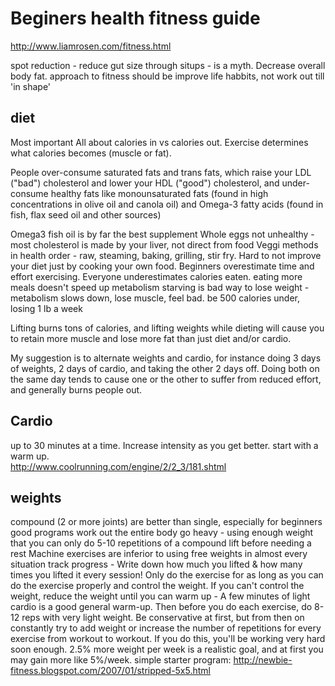 
# Beginers health fitness guide

http://www.liamrosen.com/fitness.html

spot reduction - reduce gut size through situps - is a myth.  Decrease overall body fat.
approach to fitness should be improve life habbits, not work out till 'in shape'

## diet 

Most important
All about calories in vs calories out.  Exercise determines what calories becomes (muscle or fat).

People over-consume saturated fats and trans fats, which raise your LDL ("bad") cholesterol and lower your HDL ("good") cholesterol, and under-consume healthy fats like monounsaturated fats (found in high concentrations in olive oil and canola oil) and Omega-3 fatty acids (found in fish, flax seed oil and other sources)

Omega3 fish oil is by far the best supplement
Whole eggs not unhealthy - most cholesterol is made by your liver, not direct from food
Veggi methods in health order - raw, steaming, baking, grilling, stir fry.
Hard to not improve your diet just by cooking your own food.
Beginners overestimate time and effort exercising.  Everyone underestimates calories eaten.
eating more meals doesn't speed up metabolism
starving is bad way to lose weight - metabolism slows down, lose muscle, feel bad.  be 500 calories under, losing 1 lb a week

Lifting burns tons of calories, and lifting weights while dieting will cause you to retain more muscle and lose more fat than just diet and/or cardio.

My suggestion is to alternate weights and cardio, for instance doing 3 days of weights, 2 days of cardio, and taking the other 2 days off. Doing both on the same day tends to cause one or the other to suffer from reduced effort, and generally burns people out.

## Cardio

up to 30 minutes at a time.  Increase intensity as you get better.  start with a warm up.  
http://www.coolrunning.com/engine/2/2_3/181.shtml

## weights

compound (2 or more joints) are better than single, especially for beginners
good programs work out the entire body
go heavy - using enough weight that you can only do 5-10 repetitions of a compound lift before needing a rest
Machine exercises are inferior to using free weights in almost every situation
track progress - Write down how much you lifted & how many times you lifted it every session!
Only do the exercise for as long as you can do the exercise properly and control the weight. If you can't control the weight, reduce the weight until you can
warm up - A few minutes of light cardio is a good general warm-up. Then before you do each exercise, do 8-12 reps with very light weight.
Be conservative at first, but from then on constantly try to add weight or increase the number of repetitions for every exercise from workout to workout. If you do this, you'll be working very hard soon enough. 2.5% more weight per week is a realistic goal, and at first you may gain more like 5%/week.
simple starter program: http://newbie-fitness.blogspot.com/2007/01/stripped-5x5.html


